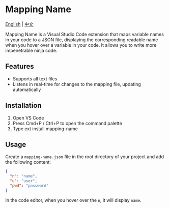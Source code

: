 # Mapping Name

[English](./README.md) | [中文](./README-zh.md)

Mapping Name is a Visual Studio Code extension that maps variable names in your code to a JSON file, displaying the corresponding readable name when you hover over a variable in your code. It allows you to write more impenetrable ninja code.

## Features

- Supports all text files
- Listens in real-time for changes to the mapping file, updating automatically

## Installation

1. Open VS Code
2. Press Cmd+P / Ctrl+P to open the command palette
3. Type ext install mapping-name

## Usage

Create a `mapping-name.json` file in the root directory of your project and add the following content:

```json
{
  "n": "name",
  "u": "user",
  "pwd": "password"
}
```

In the code editor, when you hover over the `n`, it will display `name`.
